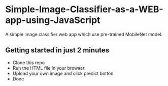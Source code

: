 # Simple-Image-Classifier-as-a-WEB-app-using-JavaScript
A simple image classifier web app which use pre-trained MobileNet model. 

## Getting started in just 2 minutes
- Clone this repo
- Run the HTML file in your browser
- Upload your own image and click predict botton
- Done
